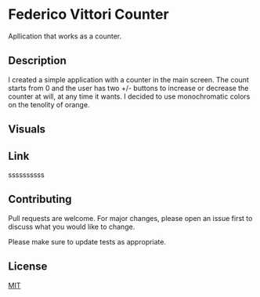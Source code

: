 # Federico Vittori Counter

Apllication that works as a counter.

## Description

I created a simple application with a counter in the main screen. 
The count starts from 0 and the user has two +/- buttons to increase or decrease the counter at will, at any time it wants.
I decided to use monochromatic colors on the tenolity of orange.

## Visuals

## Link

ssssssssss

## Contributing
Pull requests are welcome. For major changes, please open an issue first to discuss what you would like to change.

Please make sure to update tests as appropriate.

## License
[MIT](https://choosealicense.com/licenses/mit/)
